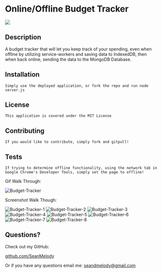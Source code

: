 # Online/Offline Budget Tracker 

<img src="https://img.shields.io/badge/LICENSE-mit-green"/>

## Description

   A budget tracker that will let you keep track of your spending, even when offline by utilizing service-workers and saving data to IndexedDB, then when back online, sending the data to the MongoDB Database.


## Installation

    Simply use the deployed application, or fork the repo and run node server.js


## License

    This application is covered under the MIT License


## Contributing

    If you would like to contribute, simply fork and gitpull!

## Tests

    If trying to determine offline functionality, using the network tab in Google Chrome's Developer Tools, simply set the page to offline!


Gif Walk Through:


![Budget-Tracker](https://user-images.githubusercontent.com/68625400/108161755-931a8880-70a0-11eb-90b2-e9be637e3f52.gif)


Screenshot Walk Though:


![Budget-Tracker-1](https://user-images.githubusercontent.com/68625400/108161759-94e44c00-70a0-11eb-8990-6a70cf642745.png)
![Budget-Tracker-2](https://user-images.githubusercontent.com/68625400/108161760-96157900-70a0-11eb-8e7a-01c949d1991c.png)
![Budget-Tracker-3](https://user-images.githubusercontent.com/68625400/108161763-9746a600-70a0-11eb-83d8-bfed82e3897e.png)
![Budget-Tracker-4](https://user-images.githubusercontent.com/68625400/108161766-9877d300-70a0-11eb-8320-7584e2afb2aa.png)
![Budget-Tracker-5](https://user-images.githubusercontent.com/68625400/108161768-99a90000-70a0-11eb-9b02-355ef27f8fa1.png)
![Budget-Tracker-6](https://user-images.githubusercontent.com/68625400/108161773-9ada2d00-70a0-11eb-897d-fc86f4dc259f.png)
![Budget-Tracker-7](https://user-images.githubusercontent.com/68625400/108161776-9ca3f080-70a0-11eb-8060-43b102f7df6f.png)
![Budget-Tracker-8](https://user-images.githubusercontent.com/68625400/108161781-9e6db400-70a0-11eb-8bf5-3f6488b41728.png)


## Questions?

  Check out my GitHub:

  [github.com/SeanMelody](https://github.com/SeanMelody)

  Or if you have any questions email me: 
    seandmelody@gmail.com
